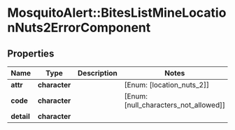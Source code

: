 # MosquitoAlert::BitesListMineLocationNuts2ErrorComponent


## Properties
Name | Type | Description | Notes
------------ | ------------- | ------------- | -------------
**attr** | **character** |  | [Enum: [location_nuts_2]] 
**code** | **character** |  | [Enum: [null_characters_not_allowed]] 
**detail** | **character** |  | 


